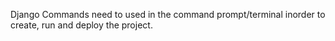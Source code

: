 Django Commands need to used in the command prompt/terminal inorder to create, run and deploy the project.

